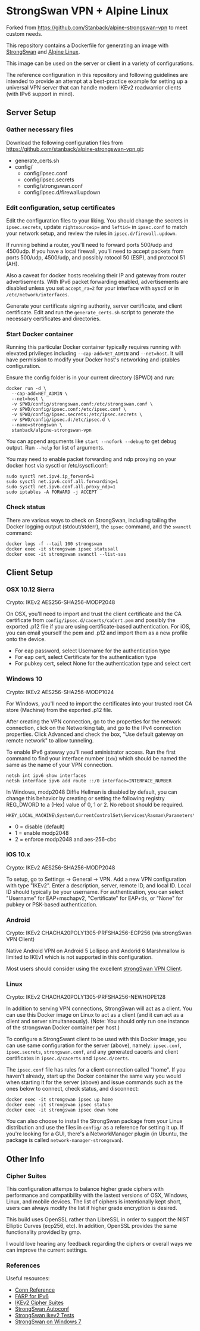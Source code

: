 # StrongSwan VPN + Alpine Linux

Forked from https://github.com/Stanback/alpine-strongswan-vpn to meet custom needs.

This repository contains a Dockerfile for generating
an image with [StrongSwan](https://www.strongswan.org/) and
[Alpine Linux](https://alpinelinux.org/).

This image can be used on the server or client in a variety
of configurations.

The reference configuration in this repository and following
guidelines are intended to provide an attempt at a
best-practice example for setting up a universal VPN server
that can handle modern IKEv2 roadwarrior clients (with IPv6
support in mind).

## Server Setup

### Gather necessary files

Download the following configuration files from
https://github.com/stanback/alpine-strongswan-vpn.git:

* generate_certs.sh
* config/
    * config/ipsec.conf
    * config/ipsec.secrets
    * config/strongswan.conf
    * config/ipsec.d/firewall.updown

### Edit configuration, setup certificates

Edit the configuration files to your liking.
You should change the secrets in `ipsec.secrets`,
update `rightsourceip=` and `leftid=` in `ipsec.conf`
to match your network setup, and review the rules
in `ipsec.d/firewall.updown`.

If running behind a router, you'll need to forward
ports 500/udp and 4500udp. If you have a local firewall,
you'll need to accept packets from ports 500/udp, 4500/udp,
and possibly rotocol 50 (ESP), and protocol 51 (AH).

Also a caveat for docker hosts receiving their IP and
gateway from router advertisements. With IPv6 packet
forwarding enabled, advertisements are disabled unless
you set `accept_ra=2` for your interface with sysctl or
in `/etc/network/interfaces`.

Generate your certificate signing authority, server
certificate, and client certificate. Edit and run
the `generate_certs.sh` script to generate the
necessary certificates and directories.

### Start Docker container

Running this particular Docker container typically requires
running with elevated privileges including `--cap-add=NET_ADMIN`
and `--net=host`. It will have permission to modify your Docker
host's networking and iptables configuration.

Ensure the config folder is in your current directory ($PWD) and run:

    docker run -d \
      --cap-add=NET_ADMIN \
      --net=host \
      -v $PWD/config/strongswan.conf:/etc/strongswan.conf \
      -v $PWD/config/ipsec.conf:/etc/ipsec.conf \
      -v $PWD/config/ipsec.secrets:/etc/ipsec.secrets \
      -v $PWD/config/ipsec.d:/etc/ipsec.d \
      --name=strongswan \
      stanback/alpine-strongswan-vpn

You can append arguments like `start --nofork --debug` to
get debug output. Run `--help` for list of arguments.

You may need to enable packet forwarding and ndp proxying on your
docker host via sysctl or /etc/sysctl.conf:

```
sudo sysctl net.ipv4.ip_forward=1
sudo sysctl net.ipv6.conf.all.forwarding=1
sudo sysctl net.ipv6.conf.all.proxy_ndp=1
sudo iptables -A FORWARD -j ACCEPT
```

### Check status

There are various ways to check on StrongSwan, including tailing
the Docker logging output (stdout/stderr), the `ipsec` command,
and the `swanctl` command:

    docker logs -f --tail 100 strongswan
    docker exec -it strongswan ipsec statusall
    docker exec -it strongswan swanctl --list-sas

## Client Setup

### OSX 10.12 Sierra

Crypto: IKEv2 AES256-SHA256-MODP2048

On OSX, you'll need to import and trust the client certificate
and the CA certificate from `config/ipsec.d/cacerts/caCert.pem`
and possibly the exported .p12 file if you are using
certificate-based authentication. For iOS, you can email yourself
the pem and .p12 and import them as a new profile onto the device.

* For eap password, select Username for the authentication type
* For eap cert, select Certificate for the authentication type
* For pubkey cert, select None for the authentication type and select cert

### Windows 10

Crypto: IKEv2 AES256-SHA256-MODP1024

For Windows, you'll need to import the certificates into your
trusted root CA store (Machine) from the exported .p12 file.

After creating the VPN connection, go to the properties for the
network connection, click on the Networking tab, and go to the
IPv4 connection properties. Click Advanced and check the box,
"Use default gateway on remote network" to allow tunneling.

To enable IPv6 gateway you'll need aministrator access. Run
the first command to find your interface number (`Idx`) which
should be named the same as the name of your VPN connection.

    netsh int ipv6 show interfaces
    netsh interface ipv6 add route ::/0 interface=INTERFACE_NUMBER

In Windows, modp2048 Diffie Hellman is disabled by default, you
can change this behavior by creating or setting the following
registry REG_DWORD to a (Hex) value of 0, 1 or 2. No reboot should
be required.

    HKEY_LOCAL_MACHINE\System\CurrentControlSet\Services\Rasman\Parameters\NegotiateDH2048_AES256

* 0 = disable (default)
* 1 = enable modp2048
* 2 = enforce modp2048 and aes-256-cbc

### iOS 10.x

Crypto: IKEv2 AES256-SHA256-MODP2048

To setup, go to Settings -> General -> VPN. Add a new VPN configuration
with type "IKEv2". Enter a description, server, remote ID, and local
ID. Local ID should typically be your username. For authentication,
you can select "Username" for EAP+mschapv2, "Certificate" for EAP+tls, or
"None" for pubkey or PSK-based authentication.

### Android

Crypto: IKEv2 CHACHA20POLY1305-PRFSHA256-ECP256 (via strongSwan VPN Client)

Native Android VPN on Android 5 Lollipop and Andorid 6 Marshmallow is
limited to IKEv1 which is not supported in this configuration.

Most users should consider using the excellent [strongSwan VPN Client](https://play.google.com/store/apps/details?id=org.strongswan.android&hl=en).

### Linux

Crypto: IKEv2 CHACHA20POLY1305-PRFSHA256-NEWHOPE128

In addition to serving VPN connections, StrongSwan will act as a client.
You can use this Docker image on Linux to act as a client (and it can act
as a client and server simultaneously). (Note: You should only run one
instance of the strongswan Docker container per host.)

To configure a StrongSwant client to be used with this Docker image,
you can use same configuration for the server (above), namely:
`ipsec.conf`, `ipsec.secrets`, `strongswan.conf`, and any generated
cacerts and client certificates in `ipsec.d/cacerts` and `ipsec.d/certs`.

The `ipsec.conf` file has rules for a client connection called
"home". If you haven't already, start up the Docker container the same
way you would when starting it for the server (above) and issue
commands such as the ones below to connect, check status, and
disconnect:

    docker exec -it strongswan ipsec up home
    docker exec -it strongswan ipsec status
    docker exec -it strongswan ipsec down home

You can also choose to install the StrongSwan package from your
Linux distribution and use the files in `config/` as a reference
for setting it up. If you're looking for a GUI, there's a
NetworkManager plugin (in Ubuntu, the package is called
`network-manager-strongswan`).

## Other Info

### Cipher Suites

This configuration attemps to balance higher grade ciphers with
performance and compatibility with the lastest versions of OSX,
Windows, Linux, and mobile devices. The list of ciphers is intentionally
kept short, users can always modify the list if higher grade
encryption is desired.

This build uses OpenSSL rather than LibreSSL in order to support
the NIST Elliptic Curves (ecp256, etc). In addition, OpenSSL provides
the same functionality provided by gmp.

I would love hearing any feedback regarding the ciphers or overall
ways we can improve the current settings.

### References

Useful resources:

* [Conn Reference](https://wiki.strongswan.org/projects/strongswan/wiki/ConnSection)
* [FARP for IPv6](https://wiki.strongswan.org/issues/1008)
* [IKEv2 Cipher Suites](https://wiki.strongswan.org/projects/strongswan/wiki/IKEv2CipherSuites)
* [StrongSwan Autoconf](https://wiki.strongswan.org/projects/strongswan/wiki/Autoconf)
* [StrongSwan ikev2 Tests](https://www.strongswan.org/testresults.html)
* [StrongSwan on Windows 7](https://wiki.strongswan.org/projects/strongswan/wiki/Windows7)

